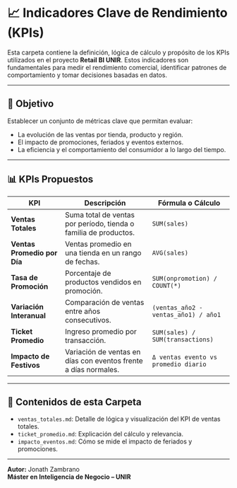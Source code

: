 # 📈 Indicadores Clave de Rendimiento (KPIs)

Esta carpeta contiene la definición, lógica de cálculo y propósito de los KPIs utilizados en el proyecto **Retail BI UNIR**. Estos indicadores son fundamentales para medir el rendimiento comercial, identificar patrones de comportamiento y tomar decisiones basadas en datos.

---

## 🎯 Objetivo

Establecer un conjunto de métricas clave que permitan evaluar:

- La evolución de las ventas por tienda, producto y región.
- El impacto de promociones, feriados y eventos externos.
- La eficiencia y el comportamiento del consumidor a lo largo del tiempo.

---

## 📊 KPIs Propuestos

| KPI                          | Descripción                                                        | Fórmula o Cálculo                       |
|-----------------------------|---------------------------------------------------------------------|----------------------------------------|
| **Ventas Totales**          | Suma total de ventas por período, tienda o familia de productos.   | `SUM(sales)`                           |
| **Ventas Promedio por Día** | Ventas promedio en una tienda en un rango de fechas.               | `AVG(sales)`                           |
| **Tasa de Promoción**       | Porcentaje de productos vendidos en promoción.                     | `SUM(onpromotion) / COUNT(*)`          |
| **Variación Interanual**    | Comparación de ventas entre años consecutivos.                     | `(ventas_año2 - ventas_año1) / año1`   |
| **Ticket Promedio**         | Ingreso promedio por transacción.                                  | `SUM(sales) / SUM(transactions)`       |
| **Impacto de Festivos**     | Variación de ventas en días con eventos frente a días normales.    | `Δ ventas evento vs promedio diario`   |

---

## 📄 Contenidos de esta Carpeta

- `ventas_totales.md`: Detalle de lógica y visualización del KPI de ventas totales.
- `ticket_promedio.md`: Explicación del cálculo y relevancia.
- `impacto_eventos.md`: Cómo se mide el impacto de feriados y promociones.

---

**Autor:** Jonath Zambrano  
**Máster en Inteligencia de Negocio – UNIR**
